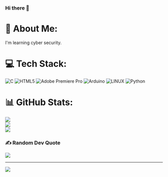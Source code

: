 ### Hi there 👋

# 💫 About Me:
I'm learning cyber security.


# 💻 Tech Stack:
![C](https://img.shields.io/badge/c-%2300599C.svg?style=for-the-badge&logo=c&logoColor=white) ![HTML5](https://img.shields.io/badge/html5-%23E34F26.svg?style=for-the-badge&logo=html5&logoColor=white) ![Adobe Premiere Pro](https://img.shields.io/badge/Adobe%20Premiere%20Pro-9999FF.svg?style=for-the-badge&logo=Adobe%20Premiere%20Pro&logoColor=white) ![Arduino](https://img.shields.io/badge/-Arduino-00979D?style=for-the-badge&logo=Arduino&logoColor=white) ![LINUX](https://img.shields.io/badge/Linux-FCC624?style=for-the-badge&logo=linux&logoColor=black) ![Python](https://img.shields.io/badge/python-3670A0?style=for-the-badge&logo=python&logoColor=ffdd54)
# 📊 GitHub Stats:
![](https://github-readme-stats.vercel.app/api?username=erenaltas72&theme=dark&hide_border=false&include_all_commits=false&count_private=false)<br/>
![](https://github-readme-streak-stats.herokuapp.com/?user=erenaltas72&theme=dark&hide_border=false)<br/>
![](https://github-readme-stats.vercel.app/api/top-langs/?username=erenaltas72&theme=dark&hide_border=false&include_all_commits=false&count_private=false&layout=compact)

### ✍️ Random Dev Quote
![](https://quotes-github-readme.vercel.app/api?type=horizontal&theme=dark)

---
[![](https://visitcount.itsvg.in/api?id=erenaltas72&icon=0&color=0)](https://visitcount.itsvg.in)

<!-- Proudly created with GPRM ( https://gprm.itsvg.in ) -->
